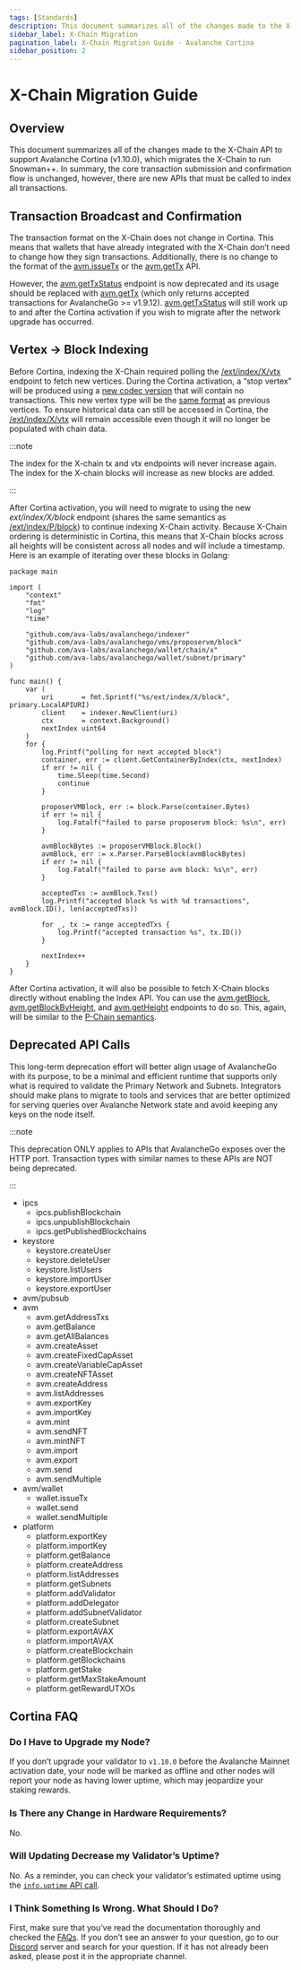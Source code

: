 ```yaml
---
tags: [Standards]
description: This document summarizes all of the changes made to the X-Chain API to support Avalanche Cortina (v1.10.0).
sidebar_label: X-Chain Migration
pagination_label: X-Chain Migration Guide - Avalanche Cortina
sidebar_position: 2
---
```


# X-Chain Migration Guide

## Overview

This document summarizes all of the changes made to the X-Chain API to support
Avalanche Cortina (v1.10.0), which migrates the X-Chain to run Snowman++.
In summary, the core transaction submission and confirmation flow is unchanged,
however, there are new APIs that must be called to index all transactions.

## Transaction Broadcast and Confirmation

The transaction format on the X-Chain does not change in Cortina. This means that wallets that
have already integrated with the X-Chain don’t need to change how they sign transactions.
Additionally, there is no change to the format of the [avm.issueTx](/reference/avalanchego/x-chain/api.md#avmissuetx)
or the [avm.getTx](/reference/avalanchego/x-chain/api.md#avmgettx) API.

However, the [avm.getTxStatus](/reference/avalanchego/x-chain/api.md#avmgettxstatus) endpoint is now
deprecated and its usage should be replaced with
[avm.getTx](/reference/avalanchego/x-chain/api.md#avmgettx) (which only returns accepted transactions
for AvalancheGo >= v1.9.12). [avm.getTxStatus](/reference/avalanchego/x-chain/api.md#avmgettxstatus)
will still work up to and after the Cortina activation if you wish to migrate
after the network upgrade has occurred.

## Vertex -> Block Indexing

Before Cortina, indexing the X-Chain required polling the
[/ext/index/X/vtx](/reference/avalanchego/index-api.md#x-chain-vertices) endpoint to fetch new
vertices. During the Cortina activation, a “stop vertex” will be produced using
a [new codec
version](https://github.com/ava-labs/avalanchego/blob/c27721a8da1397b218ce9e9ec69839b8a30f9860/snow/engine/avalanche/vertex/codec.go#L17-L18)
that will contain no transactions. This new vertex type will be the [same
format](https://github.com/ava-labs/avalanchego/blob/c27721a8da1397b218ce9e9ec69839b8a30f9860/snow/engine/avalanche/vertex/stateless_vertex.go#L95-L102)
as previous vertices. To ensure historical data can still be accessed in
Cortina, the [/ext/index/X/vtx](/reference/avalanchego/index-api.md#x-chain-vertices) will remain
accessible even though it will no longer be populated with chain data.

:::note

The index for the X-chain tx and vtx endpoints will never increase
again. The index for the X-chain blocks will increase as new
blocks are added.

:::

After Cortina activation, you will need to migrate to using the new
_ext/index/X/block_ endpoint (shares the same semantics as
[/ext/index/P/block](/reference/avalanchego/index-api.md#p-chain-blocks)) to continue indexing
X-Chain activity. Because X-Chain ordering is deterministic in Cortina, this
means that X-Chain blocks across all heights will be consistent across all nodes
and will include a timestamp. Here is an example of iterating over these blocks
in Golang:

```golang
package main

import (
	"context"
	"fmt"
	"log"
	"time"

	"github.com/ava-labs/avalanchego/indexer"
	"github.com/ava-labs/avalanchego/vms/proposervm/block"
	"github.com/ava-labs/avalanchego/wallet/chain/x"
	"github.com/ava-labs/avalanchego/wallet/subnet/primary"
)

func main() {
	var (
		uri       = fmt.Sprintf("%s/ext/index/X/block", primary.LocalAPIURI)
		client    = indexer.NewClient(uri)
		ctx       = context.Background()
		nextIndex uint64
	)
	for {
		log.Printf("polling for next accepted block")
		container, err := client.GetContainerByIndex(ctx, nextIndex)
		if err != nil {
			time.Sleep(time.Second)
			continue
		}

		proposerVMBlock, err := block.Parse(container.Bytes)
		if err != nil {
			log.Fatalf("failed to parse proposervm block: %s\n", err)
		}

		avmBlockBytes := proposerVMBlock.Block()
		avmBlock, err := x.Parser.ParseBlock(avmBlockBytes)
		if err != nil {
			log.Fatalf("failed to parse avm block: %s\n", err)
		}

		acceptedTxs := avmBlock.Txs()
		log.Printf("accepted block %s with %d transactions", avmBlock.ID(), len(acceptedTxs))

		for _, tx := range acceptedTxs {
			log.Printf("accepted transaction %s", tx.ID())
		}

		nextIndex++
	}
}
```

After Cortina activation, it will also be possible to fetch X-Chain blocks
directly without enabling the Index API. You can use the [avm.getBlock](/reference/avalanchego/x-chain/api.md#avmgetblock),
[avm.getBlockByHeight](/reference/avalanchego/x-chain/api.md#avmgetblockbyheight), and [avm.getHeight](/reference/avalanchego/x-chain/api.md#avmgetheight)
endpoints to do so. This, again,
will be similar to the [P-Chain semantics](/reference/avalanchego/p-chain/api.md#platformgetblock).

## Deprecated API Calls

This long-term deprecation effort will better align usage of AvalancheGo with its purpose, to be a
minimal and efficient runtime that supports only what is required to validate the Primary Network
and Subnets. Integrators should make plans to migrate to tools and services that are better
optimized for serving queries over Avalanche Network state and avoid keeping any keys on the node
itself.

:::note

This deprecation ONLY applies to APIs that AvalancheGo exposes over the HTTP port.
Transaction types with similar names to these APIs are NOT being deprecated.

:::

<!-- vale off -->

- ipcs
  - ipcs.publishBlockchain
  - ipcs.unpublishBlockchain
  - ipcs.getPublishedBlockchains
- keystore
  - keystore.createUser
  - keystore.deleteUser
  - keystore.listUsers
  - keystore.importUser
  - keystore.exportUser
- avm/pubsub
- avm
  - avm.getAddressTxs
  - avm.getBalance
  - avm.getAllBalances
  - avm.createAsset
  - avm.createFixedCapAsset
  - avm.createVariableCapAsset
  - avm.createNFTAsset
  - avm.createAddress
  - avm.listAddresses
  - avm.exportKey
  - avm.importKey
  - avm.mint
  - avm.sendNFT
  - avm.mintNFT
  - avm.import
  - avm.export
  - avm.send
  - avm.sendMultiple
- avm/wallet
  - wallet.issueTx
  - wallet.send
  - wallet.sendMultiple
- platform
  - platform.exportKey
  - platform.importKey
  - platform.getBalance
  - platform.createAddress
  - platform.listAddresses
  - platform.getSubnets
  - platform.addValidator
  - platform.addDelegator
  - platform.addSubnetValidator
  - platform.createSubnet
  - platform.exportAVAX
  - platform.importAVAX
  - platform.createBlockchain
  - platform.getBlockchains
  - platform.getStake
  - platform.getMaxStakeAmount
  - platform.getRewardUTXOs
  <!-- vale on -->

## Cortina FAQ

### Do I Have to Upgrade my Node?

If you don’t upgrade your validator to `v1.10.0` before the Avalanche Mainnet activation date,
your node will be marked as offline and other nodes will report your node as having lower uptime,
which may jeopardize your staking rewards.

### Is There any Change in Hardware Requirements?

No.

### Will Updating Decrease my Validator’s Uptime?

No. As a reminder, you can check your validator’s estimated uptime using the [`info.uptime` API call](/reference/avalanchego/info-api.md#infouptime).

### I Think Something Is Wrong. What Should I Do?

First, make sure that you’ve read the documentation thoroughly and checked
the [FAQs](https://support.avax.network/en/).
If you don’t see an answer to your question,
go to our [Discord](https://discord.com/invite/RwXY7P6)
server and search for your question.
If it has not already been asked, please post it in the appropriate channel.
